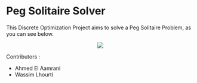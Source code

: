 # Peg Solitaire Solver
This Discrete Optimization Project aims to solve a Peg Solitaire Problem, as you can see below.

<p align="center">
  <img src="http://www.gibell.net/pegsolitaire/diagonal/6MoveEnglishNormalBoard17Moves.gif">
</p>

Contributors :
- Ahmed El Aamrani
- Wassim Lhourti
